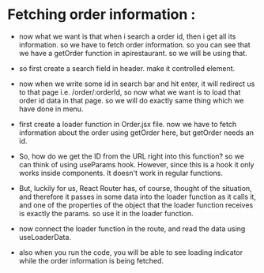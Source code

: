 # Fetching order information :

- now what we want is that when i search a order id, then i get all its information. so we have to fetch order information. so you can see that we have a getOrder function in apirestaurant. so we will be using that. 

- so first create a search field in header. make it controlled element.

- now when we write some id in search bar and hit enter, it will redirect us to that page i.e. /order/:orderId, so now what we want is to load that order id data in that page. so we will do exactly same thing which we have done in menu.

- first create a loader function in Order.jsx file. now we have to fetch information about the order using getOrder here, but getOrder needs an id.

- So, how do we get the ID from the URL right into this function? so we can think of using useParams hook. However, since this is a hook it only works inside components. It doesn't work in regular functions.

- But, luckily for us, React Router has, of course, thought of the situation, and therefore it passes in some data into the loader function as it calls it, and one of the properties of the object that the loader function receives is exactly the params. so use it in the loader function.

- now connect the loader function in the route, and read the data using useLoaderData.

- also when you run the code, you will be able to see loading indicator while the order information is being fetched. 

